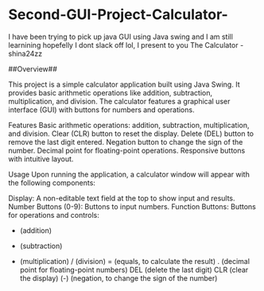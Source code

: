 # Second-GUI-Project-Calculator-
I have been trying to pick up java GUI using Java swing and I am still learnining hopefelly I dont slack off lol,
I present to you The Calculator - shina24zz


##Overview##

This project is a simple calculator application built using Java Swing. It provides basic arithmetic operations like addition, subtraction, multiplication, and division. The calculator features a graphical user interface (GUI) with buttons for numbers and operations.

Features
Basic arithmetic operations: addition, subtraction, multiplication, and division.
Clear (CLR) button to reset the display.
Delete (DEL) button to remove the last digit entered.
Negation button to change the sign of the number.
Decimal point for floating-point operations.
Responsive buttons with intuitive layout.


Usage
Upon running the application, a calculator window will appear with the following components:

Display: A non-editable text field at the top to show input and results.
Number Buttons (0-9): Buttons to input numbers.
Function Buttons: Buttons for operations and controls:
+ (addition)
- (subtraction)
* (multiplication)
/ (division)
= (equals, to calculate the result)
. (decimal point for floating-point numbers)
DEL (delete the last digit)
CLR (clear the display)
(-) (negation, to change the sign of the number)


